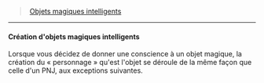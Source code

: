 ﻿---
!GenericItem
Name: Création d'objets magiques intelligents
Id: sentient_magicitems_hd.md#création-dobjets-magiques-intelligents
ParentLink: sentient_magicitems_hd.md#objets-magiques-intelligents
ParentName: Objets magiques intelligents
NameLevel: 4
Attributes: {}
AttributesDictionary: >+
  {}

---
> [Objets magiques intelligents](hd_sentient_magicitems.md)

---

#### Création d'objets magiques intelligents

Lorsque vous décidez de donner une conscience à un objet magique, la création du « personnage » qu'est l'objet se déroule de la même façon que celle d'un PNJ, aux exceptions suivantes.

